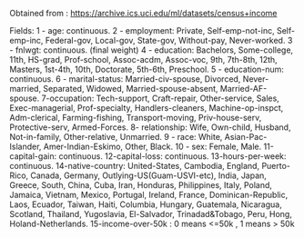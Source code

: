 Obtained from :
https://archive.ics.uci.edu/ml/datasets/census+income

Fields:
1 - age: continuous.
2 - employment: Private, Self-emp-not-inc, Self-emp-inc, Federal-gov, Local-gov, State-gov, Without-pay, Never-worked.
3 - fnlwgt: continuous.  (final weight)
4 - education: Bachelors, Some-college, 11th, HS-grad, Prof-school, Assoc-acdm, Assoc-voc, 9th, 7th-8th, 12th, Masters, 1st-4th, 10th, Doctorate, 5th-6th, Preschool.
5 - education-num: continuous.
6 - marital-status: Married-civ-spouse, Divorced, Never-married, Separated, Widowed, Married-spouse-absent, Married-AF-spouse.
7-occupation: Tech-support, Craft-repair, Other-service, Sales, Exec-managerial, Prof-specialty, Handlers-cleaners, Machine-op-inspct, Adm-clerical, Farming-fishing, Transport-moving, Priv-house-serv, Protective-serv, Armed-Forces.
8- relationship: Wife, Own-child, Husband, Not-in-family, Other-relative, Unmarried.
9 - race: White, Asian-Pac-Islander, Amer-Indian-Eskimo, Other, Black.
10 - sex: Female, Male.
11-capital-gain: continuous.
12-capital-loss: continuous.
13-hours-per-week: continuous.
14-native-country: United-States, Cambodia, England, Puerto-Rico, Canada, Germany, Outlying-US(Guam-USVI-etc), India, Japan, Greece, South, China, Cuba, Iran, Honduras, Philippines, Italy, Poland, Jamaica, Vietnam, Mexico, Portugal, Ireland, France, Dominican-Republic, Laos, Ecuador, Taiwan, Haiti, Columbia, Hungary, Guatemala, Nicaragua, Scotland, Thailand, Yugoslavia, El-Salvador, Trinadad&Tobago, Peru, Hong, Holand-Netherlands.
15-income-over-50k : 0 means <=50k  , 1 means > 50k
